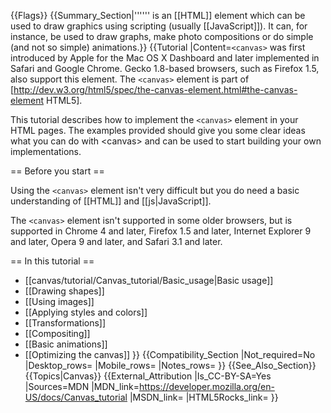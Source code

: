 {{Flags}}
{{Summary_Section|'''<code><canvas></code>''' is an [[HTML]] element which can be used to draw graphics using scripting (usually [[JavaScript]]). It can, for instance, be used to draw graphs, make photo compositions or do simple (and not so simple) animations.}}
{{Tutorial
|Content=<code>&lt;canvas&gt;</code> was first introduced by Apple for the Mac OS X Dashboard and later implemented in Safari and Google Chrome. Gecko 1.8-based browsers, such as Firefox 1.5, also support this element. The <code>&lt;canvas&gt;</code> element is part of [http://dev.w3.org/html5/spec/the-canvas-element.html#the-canvas-element HTML5].
 
This tutorial describes how to implement the <code>&lt;canvas&gt;</code> element in your HTML pages. The examples provided should give you some clear ideas what you can do with &lt;canvas&gt; and can be used to start building your own implementations.
 
== Before you start ==
 
Using the <code>&lt;canvas&gt;</code> element isn't very difficult but you do need a basic understanding of [[HTML]] and [[js|JavaScript]].
 
The <code>&lt;canvas&gt;</code> element isn't supported in some older browsers, but is supported in Chrome 4 and later, Firefox 1.5 and later, Internet Explorer 9 and later, Opera 9 and later, and Safari 3.1 and later.
 
== In this tutorial ==
 
* [[canvas/tutorial/Canvas_tutorial/Basic_usage|Basic usage]]
* [[Drawing shapes]]
* [[Using images]]
* [[Applying styles and colors]]
* [[Transformations]]
* [[Compositing]]
* [[Basic animations]]
* [[Optimizing the canvas]]
}}
{{Compatibility_Section
|Not_required=No
|Desktop_rows=
|Mobile_rows=
|Notes_rows=
}}
{{See_Also_Section}}
{{Topics|Canvas}}
{{External_Attribution
|Is_CC-BY-SA=Yes
|Sources=MDN
|MDN_link=https://developer.mozilla.org/en-US/docs/Canvas_tutorial
|MSDN_link=
|HTML5Rocks_link=
}}
